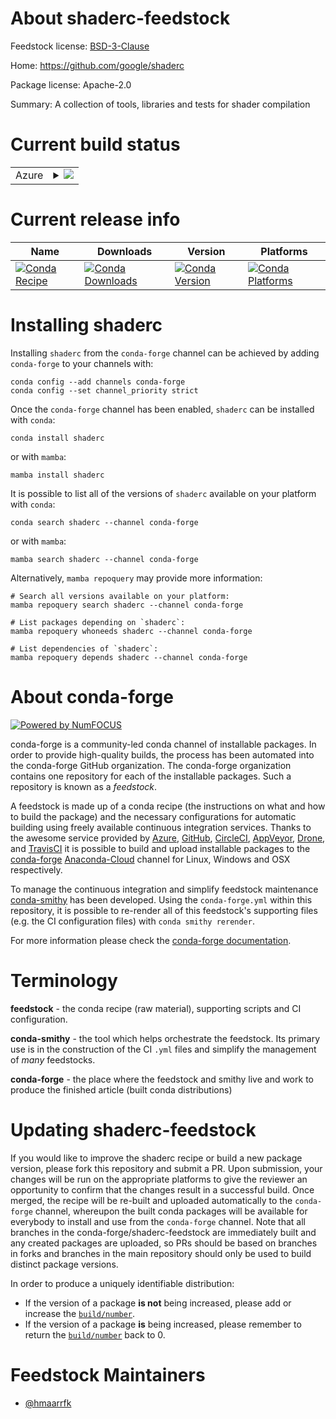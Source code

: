 About shaderc-feedstock
=======================

Feedstock license: [BSD-3-Clause](https://github.com/conda-forge/shaderc-feedstock/blob/main/LICENSE.txt)

Home: https://github.com/google/shaderc

Package license: Apache-2.0

Summary: A collection of tools, libraries and tests for shader compilation

Current build status
====================


<table>
    
  <tr>
    <td>Azure</td>
    <td>
      <details>
        <summary>
          <a href="https://dev.azure.com/conda-forge/feedstock-builds/_build/latest?definitionId=19691&branchName=main">
            <img src="https://dev.azure.com/conda-forge/feedstock-builds/_apis/build/status/shaderc-feedstock?branchName=main">
          </a>
        </summary>
        <table>
          <thead><tr><th>Variant</th><th>Status</th></tr></thead>
          <tbody><tr>
              <td>linux_64</td>
              <td>
                <a href="https://dev.azure.com/conda-forge/feedstock-builds/_build/latest?definitionId=19691&branchName=main">
                  <img src="https://dev.azure.com/conda-forge/feedstock-builds/_apis/build/status/shaderc-feedstock?branchName=main&jobName=linux&configuration=linux%20linux_64_" alt="variant">
                </a>
              </td>
            </tr><tr>
              <td>linux_aarch64</td>
              <td>
                <a href="https://dev.azure.com/conda-forge/feedstock-builds/_build/latest?definitionId=19691&branchName=main">
                  <img src="https://dev.azure.com/conda-forge/feedstock-builds/_apis/build/status/shaderc-feedstock?branchName=main&jobName=linux&configuration=linux%20linux_aarch64_" alt="variant">
                </a>
              </td>
            </tr><tr>
              <td>linux_ppc64le</td>
              <td>
                <a href="https://dev.azure.com/conda-forge/feedstock-builds/_build/latest?definitionId=19691&branchName=main">
                  <img src="https://dev.azure.com/conda-forge/feedstock-builds/_apis/build/status/shaderc-feedstock?branchName=main&jobName=linux&configuration=linux%20linux_ppc64le_" alt="variant">
                </a>
              </td>
            </tr><tr>
              <td>osx_64</td>
              <td>
                <a href="https://dev.azure.com/conda-forge/feedstock-builds/_build/latest?definitionId=19691&branchName=main">
                  <img src="https://dev.azure.com/conda-forge/feedstock-builds/_apis/build/status/shaderc-feedstock?branchName=main&jobName=osx&configuration=osx%20osx_64_" alt="variant">
                </a>
              </td>
            </tr><tr>
              <td>win_64</td>
              <td>
                <a href="https://dev.azure.com/conda-forge/feedstock-builds/_build/latest?definitionId=19691&branchName=main">
                  <img src="https://dev.azure.com/conda-forge/feedstock-builds/_apis/build/status/shaderc-feedstock?branchName=main&jobName=win&configuration=win%20win_64_" alt="variant">
                </a>
              </td>
            </tr>
          </tbody>
        </table>
      </details>
    </td>
  </tr>
</table>

Current release info
====================

| Name | Downloads | Version | Platforms |
| --- | --- | --- | --- |
| [![Conda Recipe](https://img.shields.io/badge/recipe-shaderc-green.svg)](https://anaconda.org/conda-forge/shaderc) | [![Conda Downloads](https://img.shields.io/conda/dn/conda-forge/shaderc.svg)](https://anaconda.org/conda-forge/shaderc) | [![Conda Version](https://img.shields.io/conda/vn/conda-forge/shaderc.svg)](https://anaconda.org/conda-forge/shaderc) | [![Conda Platforms](https://img.shields.io/conda/pn/conda-forge/shaderc.svg)](https://anaconda.org/conda-forge/shaderc) |

Installing shaderc
==================

Installing `shaderc` from the `conda-forge` channel can be achieved by adding `conda-forge` to your channels with:

```
conda config --add channels conda-forge
conda config --set channel_priority strict
```

Once the `conda-forge` channel has been enabled, `shaderc` can be installed with `conda`:

```
conda install shaderc
```

or with `mamba`:

```
mamba install shaderc
```

It is possible to list all of the versions of `shaderc` available on your platform with `conda`:

```
conda search shaderc --channel conda-forge
```

or with `mamba`:

```
mamba search shaderc --channel conda-forge
```

Alternatively, `mamba repoquery` may provide more information:

```
# Search all versions available on your platform:
mamba repoquery search shaderc --channel conda-forge

# List packages depending on `shaderc`:
mamba repoquery whoneeds shaderc --channel conda-forge

# List dependencies of `shaderc`:
mamba repoquery depends shaderc --channel conda-forge
```


About conda-forge
=================

[![Powered by
NumFOCUS](https://img.shields.io/badge/powered%20by-NumFOCUS-orange.svg?style=flat&colorA=E1523D&colorB=007D8A)](https://numfocus.org)

conda-forge is a community-led conda channel of installable packages.
In order to provide high-quality builds, the process has been automated into the
conda-forge GitHub organization. The conda-forge organization contains one repository
for each of the installable packages. Such a repository is known as a *feedstock*.

A feedstock is made up of a conda recipe (the instructions on what and how to build
the package) and the necessary configurations for automatic building using freely
available continuous integration services. Thanks to the awesome service provided by
[Azure](https://azure.microsoft.com/en-us/services/devops/), [GitHub](https://github.com/),
[CircleCI](https://circleci.com/), [AppVeyor](https://www.appveyor.com/),
[Drone](https://cloud.drone.io/welcome), and [TravisCI](https://travis-ci.com/)
it is possible to build and upload installable packages to the
[conda-forge](https://anaconda.org/conda-forge) [Anaconda-Cloud](https://anaconda.org/)
channel for Linux, Windows and OSX respectively.

To manage the continuous integration and simplify feedstock maintenance
[conda-smithy](https://github.com/conda-forge/conda-smithy) has been developed.
Using the ``conda-forge.yml`` within this repository, it is possible to re-render all of
this feedstock's supporting files (e.g. the CI configuration files) with ``conda smithy rerender``.

For more information please check the [conda-forge documentation](https://conda-forge.org/docs/).

Terminology
===========

**feedstock** - the conda recipe (raw material), supporting scripts and CI configuration.

**conda-smithy** - the tool which helps orchestrate the feedstock.
                   Its primary use is in the construction of the CI ``.yml`` files
                   and simplify the management of *many* feedstocks.

**conda-forge** - the place where the feedstock and smithy live and work to
                  produce the finished article (built conda distributions)


Updating shaderc-feedstock
==========================

If you would like to improve the shaderc recipe or build a new
package version, please fork this repository and submit a PR. Upon submission,
your changes will be run on the appropriate platforms to give the reviewer an
opportunity to confirm that the changes result in a successful build. Once
merged, the recipe will be re-built and uploaded automatically to the
`conda-forge` channel, whereupon the built conda packages will be available for
everybody to install and use from the `conda-forge` channel.
Note that all branches in the conda-forge/shaderc-feedstock are
immediately built and any created packages are uploaded, so PRs should be based
on branches in forks and branches in the main repository should only be used to
build distinct package versions.

In order to produce a uniquely identifiable distribution:
 * If the version of a package **is not** being increased, please add or increase
   the [``build/number``](https://docs.conda.io/projects/conda-build/en/latest/resources/define-metadata.html#build-number-and-string).
 * If the version of a package **is** being increased, please remember to return
   the [``build/number``](https://docs.conda.io/projects/conda-build/en/latest/resources/define-metadata.html#build-number-and-string)
   back to 0.

Feedstock Maintainers
=====================

* [@hmaarrfk](https://github.com/hmaarrfk/)

